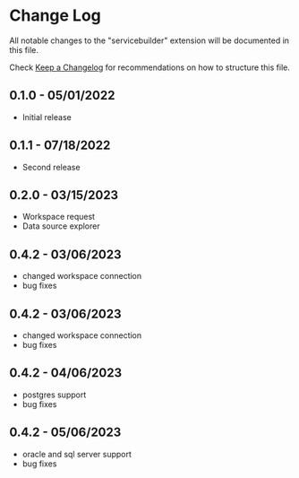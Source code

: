 # Change Log

All notable changes to the "servicebuilder" extension will be documented in this file.

Check [Keep a Changelog](http://keepachangelog.com/) for recommendations on how to structure this file.

## 0.1.0 - 05/01/2022

- Initial release

## 0.1.1 - 07/18/2022

- Second release

## 0.2.0 - 03/15/2023

- Workspace request
- Data source explorer

## 0.4.2 - 03/06/2023

- changed workspace connection
- bug fixes

## 0.4.2 - 03/06/2023

- changed workspace connection
- bug fixes

## 0.4.2 - 04/06/2023

- postgres support
- bug fixes

## 0.4.2 - 05/06/2023

- oracle and sql server support
- bug fixes
